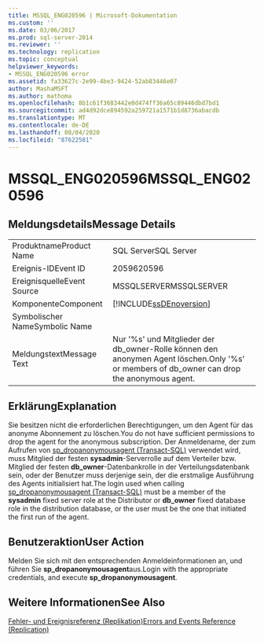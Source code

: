 ```yaml
---
title: MSSQL_ENG020596 | Microsoft-Dokumentation
ms.custom: ''
ms.date: 03/06/2017
ms.prod: sql-server-2014
ms.reviewer: ''
ms.technology: replication
ms.topic: conceptual
helpviewer_keywords:
- MSSQL_ENG020596 error
ms.assetid: fa33627c-2e99-4be3-9424-52ab83446e07
author: MashaMSFT
ms.author: mathoma
ms.openlocfilehash: 8b1c61f3683442e0d474ff36a65c89446dbd7bd1
ms.sourcegitcommit: ad4d92dce894592a259721a1571b1d8736abacdb
ms.translationtype: MT
ms.contentlocale: de-DE
ms.lasthandoff: 08/04/2020
ms.locfileid: "87622581"
---
```

# <a name="mssql_eng020596"></a><span data-ttu-id="aedcd-102">MSSQL_ENG020596</span><span class="sxs-lookup"><span data-stu-id="aedcd-102">MSSQL_ENG020596</span></span>
    
## <a name="message-details"></a><span data-ttu-id="aedcd-103">Meldungsdetails</span><span class="sxs-lookup"><span data-stu-id="aedcd-103">Message Details</span></span>  
  
|||  
|-|-|  
|<span data-ttu-id="aedcd-104">Produktname</span><span class="sxs-lookup"><span data-stu-id="aedcd-104">Product Name</span></span>|<span data-ttu-id="aedcd-105">SQL Server</span><span class="sxs-lookup"><span data-stu-id="aedcd-105">SQL Server</span></span>|  
|<span data-ttu-id="aedcd-106">Ereignis-ID</span><span class="sxs-lookup"><span data-stu-id="aedcd-106">Event ID</span></span>|<span data-ttu-id="aedcd-107">20596</span><span class="sxs-lookup"><span data-stu-id="aedcd-107">20596</span></span>|  
|<span data-ttu-id="aedcd-108">Ereignisquelle</span><span class="sxs-lookup"><span data-stu-id="aedcd-108">Event Source</span></span>|<span data-ttu-id="aedcd-109">MSSQLSERVER</span><span class="sxs-lookup"><span data-stu-id="aedcd-109">MSSQLSERVER</span></span>|  
|<span data-ttu-id="aedcd-110">Komponente</span><span class="sxs-lookup"><span data-stu-id="aedcd-110">Component</span></span>|[!INCLUDE[ssDEnoversion](../../includes/ssdenoversion-md.md)]|  
|<span data-ttu-id="aedcd-111">Symbolischer Name</span><span class="sxs-lookup"><span data-stu-id="aedcd-111">Symbolic Name</span></span>||  
|<span data-ttu-id="aedcd-112">Meldungstext</span><span class="sxs-lookup"><span data-stu-id="aedcd-112">Message Text</span></span>|<span data-ttu-id="aedcd-113">Nur '%s' und Mitglieder der db_owner-Rolle können den anonymen Agent löschen.</span><span class="sxs-lookup"><span data-stu-id="aedcd-113">Only '%s' or members of db_owner can drop the anonymous agent.</span></span>|  
  
## <a name="explanation"></a><span data-ttu-id="aedcd-114">Erklärung</span><span class="sxs-lookup"><span data-stu-id="aedcd-114">Explanation</span></span>  
 <span data-ttu-id="aedcd-115">Sie besitzen nicht die erforderlichen Berechtigungen, um den Agent für das anonyme Abonnement zu löschen.</span><span class="sxs-lookup"><span data-stu-id="aedcd-115">You do not have sufficient permissions to drop the agent for the anonymous subscription.</span></span> <span data-ttu-id="aedcd-116">Der Anmeldename, der zum Aufrufen von [sp_dropanonymousagent &#40;Transact-SQL&#41;](/sql/relational-databases/system-stored-procedures/sp-dropanonymousagent-transact-sql) verwendet wird, muss Mitglied der festen **sysadmin**-Serverrolle auf dem Verteiler bzw. Mitglied der festen **db_owner**-Datenbankrolle in der Verteilungsdatenbank sein, oder der Benutzer muss derjenige sein, der die erstmalige Ausführung des Agents initialisiert hat.</span><span class="sxs-lookup"><span data-stu-id="aedcd-116">The login used when calling [sp_dropanonymousagent &#40;Transact-SQL&#41;](/sql/relational-databases/system-stored-procedures/sp-dropanonymousagent-transact-sql) must be a member of the **sysadmin** fixed server role at the Distributor or **db_owner** fixed database role in the distribution database, or the user must be the one that initiated the first run of the agent.</span></span>  
  
## <a name="user-action"></a><span data-ttu-id="aedcd-117">Benutzeraktion</span><span class="sxs-lookup"><span data-stu-id="aedcd-117">User Action</span></span>  
 <span data-ttu-id="aedcd-118">Melden Sie sich mit den entsprechenden Anmeldeinformationen an, und führen Sie **sp_dropanonymousagent**aus.</span><span class="sxs-lookup"><span data-stu-id="aedcd-118">Login with the appropriate credentials, and execute **sp_dropanonymousagent**.</span></span>  
  
## <a name="see-also"></a><span data-ttu-id="aedcd-119">Weitere Informationen</span><span class="sxs-lookup"><span data-stu-id="aedcd-119">See Also</span></span>  
 [<span data-ttu-id="aedcd-120">Fehler- und Ereignisreferenz &#40;Replikation&#41;</span><span class="sxs-lookup"><span data-stu-id="aedcd-120">Errors and Events Reference &#40;Replication&#41;</span></span>](errors-and-events-reference-replication.md)  
  
  
